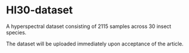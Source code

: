 # HI30-dataset
A hyperspectral dataset consisting of 2115 samples across 30 insect species.

The dataset will be uploaded immediately upon acceptance of the article.
